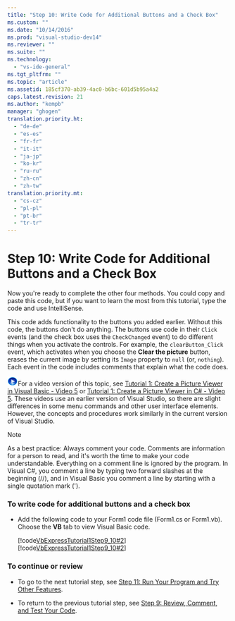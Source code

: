 ```yaml
---
title: "Step 10: Write Code for Additional Buttons and a Check Box"
ms.custom: ""
ms.date: "10/14/2016"
ms.prod: "visual-studio-dev14"
ms.reviewer: ""
ms.suite: ""
ms.technology: 
  - "vs-ide-general"
ms.tgt_pltfrm: ""
ms.topic: "article"
ms.assetid: 185cf370-ab39-4ac0-b6bc-601d5b95a4a2
caps.latest.revision: 21
ms.author: "kempb"
manager: "ghogen"
translation.priority.ht: 
  - "de-de"
  - "es-es"
  - "fr-fr"
  - "it-it"
  - "ja-jp"
  - "ko-kr"
  - "ru-ru"
  - "zh-cn"
  - "zh-tw"
translation.priority.mt: 
  - "cs-cz"
  - "pl-pl"
  - "pt-br"
  - "tr-tr"
---
```

# Step 10: Write Code for Additional Buttons and a Check Box
Now you're ready to complete the other four methods. You could copy and paste this code, but if you want to learn the most from this tutorial, type the code and use IntelliSense.  
  
 This code adds functionality to the buttons you added earlier. Without this code, the buttons don't do anything. The buttons use code in their `Click` events (and the check box uses the `CheckChanged` event) to do different things when you activate the controls. For example, the `clearButton_Click` event, which activates when you choose the **Clear the picture** button, erases the current image by setting its `Image` property to `null` (or, `nothing`). Each event in the code includes comments that explain what the code does.  
  
 ![link to video](../codequality/media/playvideo.gif "PlayVideo")For a video version of this topic, see [Tutorial 1: Create a Picture Viewer in Visual Basic - Video 5](http://go.microsoft.com/fwlink/?LinkId=205216) or [Tutorial 1: Create a Picture Viewer in C# - Video 5](http://go.microsoft.com/fwlink/?LinkId=205206). These videos use an earlier version of Visual Studio, so there are slight differences in some menu commands and other user interface elements. However, the concepts and procedures work similarly in the current version of Visual Studio.  
  
> [!NOTE]
>  As a best practice: Always comment your code. Comments are information for a person to read, and it's worth the time to make your code understandable. Everything on a comment line is ignored by the program. In Visual C#, you comment a line by typing two forward slashes at the beginning (//), and in Visual Basic you comment a line by starting with a single quotation mark (').  
  
### To write code for additional buttons and a check box  
  
-   Add the following code to your Form1 code file (Form1.cs or Form1.vb). Choose the **VB** tab to view Visual Basic code.  
  
     [!code[VbExpressTutorial1Step9_10#2](../ide/codesnippet/VisualBasic/step-10--write-code-for-additional-buttons-and-a-check-box_1.vb)]
[!code[VbExpressTutorial1Step9_10#2](../ide/codesnippet/CSharp/step-10--write-code-for-additional-buttons-and-a-check-box_1.cs)]  
  
### To continue or review  
  
-   To go to the next tutorial step, see [Step 11: Run Your Program and Try Other Features](../ide/step-11--run-your-program-and-try-other-features.md).  
  
-   To return to the previous tutorial step, see [Step 9: Review, Comment, and Test Your Code](../ide/step-9--review--comment--and-test-your-code.md).